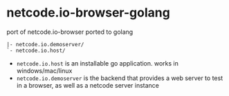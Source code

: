 # netcode.io-browser-golang
port of netcode.io-browser ported to golang

```
|- netcode.io.demoserver/
`- netcode.io.host/
```

* `netcode.io.host` is an installable go application. works in windows/mac/linux
* `netcode.io.demoserver` is the backend that provides a web server to test in a browser, as well as a netcode server instance
